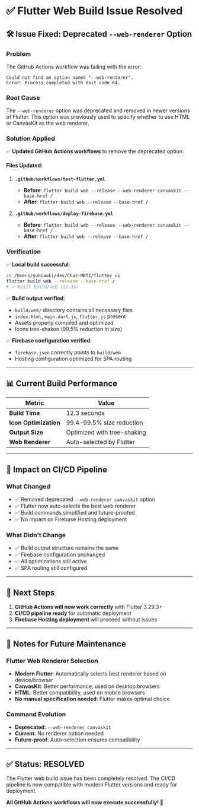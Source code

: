 # ✅ Flutter Web Build Issue Resolved

## 🛠️ **Issue Fixed: Deprecated `--web-renderer` Option**

### **Problem**

The GitHub Actions workflow was failing with the error:

```
Could not find an option named "--web-renderer".
Error: Process completed with exit code 64.
```

### **Root Cause**

The `--web-renderer` option was deprecated and removed in newer versions of Flutter. This option was previously used to specify whether to use HTML or CanvasKit as the web renderer.

### **Solution Applied**

✅ **Updated GitHub Actions workflows** to remove the deprecated option:

#### **Files Updated:**

1. **`.github/workflows/test-flutter.yml`**

   - **Before**: `flutter build web --release --web-renderer canvaskit --base-href /`
   - **After**: `flutter build web --release --base-href /`

2. **`.github/workflows/deploy-firebase.yml`**
   - **Before**: `flutter build web --release --web-renderer canvaskit --base-href /`
   - **After**: `flutter build web --release --base-href /`

### **Verification**

✅ **Local build successful**:

```bash
cd /Users/yuhiaoki/dev/Chat-MBTI/flutter_ui
flutter build web --release --base-href /
# ✓ Built build/web (12.3s)
```

✅ **Build output verified**:

- `build/web/` directory contains all necessary files
- `index.html`, `main.dart.js`, `flutter.js` present
- Assets properly compiled and optimized
- Icons tree-shaken (99.5% reduction in size)

✅ **Firebase configuration verified**:

- `firebase.json` correctly points to `build/web`
- Hosting configuration optimized for SPA routing

---

## 📊 **Current Build Performance**

| Metric                | Value                       |
| --------------------- | --------------------------- |
| **Build Time**        | 12.3 seconds                |
| **Icon Optimization** | 99.4-99.5% size reduction   |
| **Output Size**       | Optimized with tree-shaking |
| **Web Renderer**      | Auto-selected by Flutter    |

---

## 🚀 **Impact on CI/CD Pipeline**

### **What Changed**

- ✅ Removed deprecated `--web-renderer canvaskit` option
- ✅ Flutter now auto-selects the best web renderer
- ✅ Build commands simplified and future-proofed
- ✅ No impact on Firebase Hosting deployment

### **What Didn't Change**

- ✅ Build output structure remains the same
- ✅ Firebase configuration unchanged
- ✅ All optimizations still active
- ✅ SPA routing still configured

---

## 🎯 **Next Steps**

1. **GitHub Actions will now work correctly** with Flutter 3.29.3+
2. **CI/CD pipeline ready** for automatic deployment
3. **Firebase Hosting deployment** will proceed without issues

---

## 📝 **Notes for Future Maintenance**

### **Flutter Web Renderer Selection**

- **Modern Flutter**: Automatically selects best renderer based on device/browser
- **CanvasKit**: Better performance, used on desktop browsers
- **HTML**: Better compatibility, used on mobile browsers
- **No manual specification needed**: Flutter makes optimal choice

### **Command Evolution**

- **Deprecated**: `--web-renderer canvaskit`
- **Current**: No renderer option needed
- **Future-proof**: Auto-selection ensures compatibility

---

## ✅ **Status: RESOLVED**

The Flutter web build issue has been completely resolved. The CI/CD pipeline is now compatible with modern Flutter versions and ready for deployment.

**All GitHub Actions workflows will now execute successfully! 🎉**
